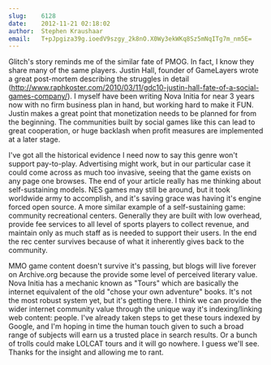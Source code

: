 ```yaml
---
slug:    6128
date:    2012-11-21 02:18:02
author:  Stephen Kraushaar
email:   T+pJpgiza39g.ioedV9szgy_2k8nO.X0Wy3ekWKq8Sz5mNqITg7m_nm5E=
---
```


Glitch's story reminds me of the similar fate
of PMOG. In fact, I know they share many of the
same players. Justin Hall, founder of GameLayers wrote
a great post-mortem describing the struggles in detail (<a
href="http://www.raphkoster.com/2010/03/11/gdc10-justin-hall-fate-of-a-social-games-company/">http://www.raphkoster.com/2010/03/11/gdc10-justin-hall-fate-of-a-social-games-company/</a>).
I myself have been writing Nova Initia for near 3 years now with no
firm business plan in hand, but working hard to make it FUN. Justin
makes a great point that monetization needs to be planned for from the
beginning. The communities built by social games like this can lead to
great cooperation, or huge backlash when profit measures are implemented
at a later stage.

I've got all the historical evidence I need now to say this genre
won't support pay-to-play. Advertising might work, but in our
particular case it could come across as much too invasive, seeing
that the game exists on any page one browses. The end of your article
really has me thinking about self-sustaining models. NES games may
still be around, but it took worldwide army to accomplish, and it's
saving grace was having it's engine forced open source. A more
similar example of a self-sustaining game: community recreational
centers. Generally they are built with low overhead, provide fee
services to all level of sports players to collect revenue, and
maintain only as much staff as is needed to support their users. In
the end the rec center survives because of what it inherently gives
back to the community.

MMO game content doesn't survive it's passing, but blogs will live
forever on Archive.org because the provide some level of perceived
literary value. Nova Initia has a mechanic known as "Tours" which are
basically the internet equivalent of the old "chose your own
adventure" books. It's not the most robust system yet, but it's
getting there. I think we can provide the wider internet community
value through the unique way it's indexing/linking web content:
people. I've already taken steps to get these tours indexed by
Google, and I'm hoping in time the human touch given to such a broad
range of subjects will earn us a trusted place in search results. Or
a bunch of trolls could make LOLCAT tours and it will go nowhere. I
guess we'll see. Thanks for the insight and allowing me to rant.
